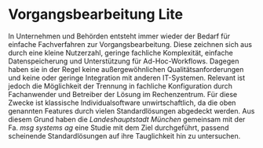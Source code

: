 # Vorgangsbearbeitung Lite

In Unternehmen und Behörden entsteht immer wieder der Bedarf für einfache Fachverfahren zur Vorgangsbearbeitung. Diese zeichnen sich aus durch eine kleine Nutzerzahl, geringe fachliche Komplexität, einfache Datenspeicherung und Unterstützung für Ad-Hoc-Workflows. Dagegen haben sie in der Regel keine außergewöhnlichen Qualitätsanforderungen und keine oder geringe Integration mit anderen IT-Systemen. Relevant ist jedoch die Möglichkeit der Trennung in fachliche Konfiguration durch Fachanwender und Betreiber der Lösung im Rechenzentrum. 
Für diese Zwecke ist klassische Individualsoftware unwirtschaftlich, da die oben genannten Features durch vielen Standardlösungen abgedeckt werden.
Aus diesem Grund haben die *Landeshauptstadt München* gemeinsam mit der Fa. *msg systems ag* eine Studie mit dem Ziel durchgeführt, passend scheinende Standardlösungen auf ihre Tauglichkeit hin zu untersuchen.
